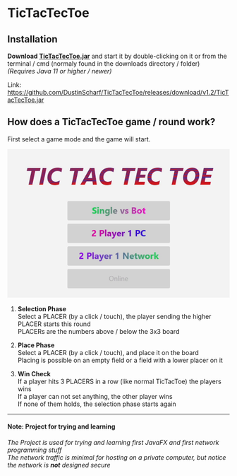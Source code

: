# TicTacTecToe
## Installation
**Download [**TicTacTecToe**.jar](https://github.com/DustinScharf/TicTacTecToe/releases/download/v1.2/TicTacTecToe.jar "Click here to download TicTacTecToe")** and start it by double-clicking on it or from the terminal / cmd (normaly found in the downloads directory / folder)  
_(Requires Java 11 or higher / newer)_  

Link: https://github.com/DustinScharf/TicTacTecToe/releases/download/v1.2/TicTacTecToe.jar <br>

## How does a TicTacTecToe game / round work?
First select a game mode and the game will start.

![This is a Demo GIF, alternatively read the tutorial below](gameDemo.gif "An example game versus a bot")

1. **Selection Phase** <br>
Select a PLACER (by a click / touch), the player sending the higher PLACER starts this round<br>
PLACERs are the numbers above / below the 3x3 board

2. **Place Phase** <br>
Select a PLACER (by a click / touch), and place it on the board<br>
Placing is possible on an empty field or a field with a lower placer on it

3. **Win Check** <br>
If a player hits 3 PLACERS in a row (like normal TicTacToe) the players wins <br>
If a player can not set anything, the other player wins <br>
If none of them holds, the selection phase starts again

<hr>

#### Note: Project for trying and learning
_The Project is used for trying and learning first JavaFX and first network programming stuff  
The network traffic is minimal for hosting on a private computer,
but notice the network is **not** designed secure_
